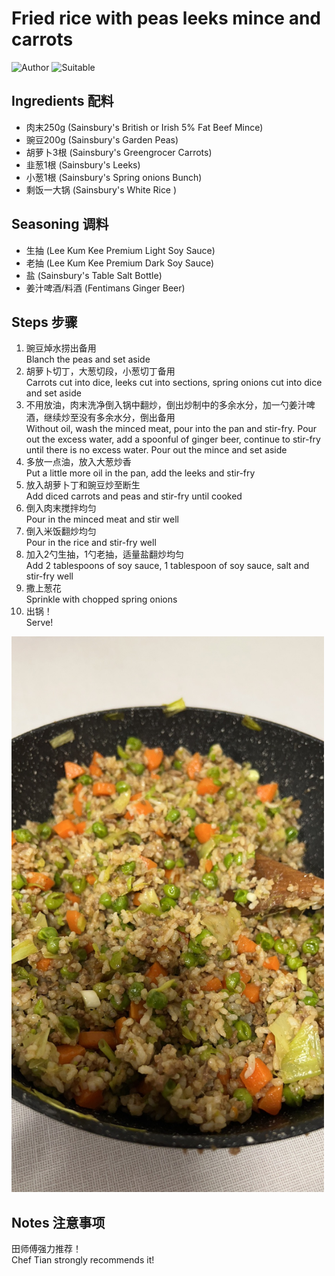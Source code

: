 # Fried rice with peas leeks mince and carrots

![Author](https://img.shields.io/badge/Author-Tian--zhaoxi-B4EEB4)
![Suitable](https://img.shields.io/badge/Suitable%20For-4%20People-brightgreen)
<!-- 上面这行是标记用量是几个人吃的，不清楚删掉也行，更改的话2%20中的2改成其他数字即可 -->

<!-- 下面标题仅供参考，可随意修改，标题层次也不是固定的，随便改 -->
## Ingredients 配料

- 肉末250g (Sainsbury's British or Irish 5% Fat Beef Mince)
- 豌豆200g (Sainsbury's Garden Peas)
- 胡萝卜3根 (Sainsbury's Greengrocer Carrots)
- 韭葱1根 (Sainsbury's Leeks)
- 小葱1根 (Sainsbury's Spring onions Bunch)
- 剩饭一大锅 (Sainsbury's White Rice <Leftover Version>)

## Seasoning 调料
- 生抽 (Lee Kum Kee Premium Light Soy Sauce)
- 老抽 (Lee Kum Kee Premium Dark Soy Sauce)
- 盐 (Sainsbury's Table Salt Bottle)
- 姜汁啤酒/料酒 (Fentimans Ginger Beer)


## Steps 步骤

1. 豌豆焯水捞出备用\
Blanch the peas and set aside
2. 胡萝卜切丁，大葱切段，小葱切丁备用\
Carrots cut into dice, leeks cut into sections, spring onions cut into dice and set aside
3. 不用放油，肉末洗净倒入锅中翻炒，倒出炒制中的多余水分，加一勺姜汁啤酒，继续炒至没有多余水分，倒出备用\
Without oil, wash the minced meat, pour into the pan and stir-fry. Pour out the excess water, add a spoonful of ginger beer, continue to stir-fry until there is no excess water. Pour out the mince and set aside
4. 多放一点油，放入大葱炒香\
Put a little more oil in the pan, add the leeks and stir-fry
5. 放入胡萝卜丁和豌豆炒至断生\
Add diced carrots and peas and stir-fry until cooked
6. 倒入肉末搅拌均匀\
Pour in the minced meat and stir well
7. 倒入米饭翻炒均匀\
Pour in the rice and stir-fry well
8. 加入2勺生抽，1勺老抽，适量盐翻炒均匀\
Add 2 tablespoons of soy sauce, 1 tablespoon of soy sauce, salt and stir-fry well
9. 撒上葱花\
Sprinkle with chopped spring onions
10. 出锅！\
Serve!



<!-- 添加图片时需将图片上传至imgs/dishes文件夹下，路径仿照以下修改即可，注意图片名不能有空格和特殊符号 -->
<div>
    <img src="../../imgs/dishes/Fried_rice_with_peas_leeks_mince_and_carrots.jpg" style="width:500px">
</div> 

## Notes 注意事项
    
田师傅强力推荐！\
Chef Tian strongly recommends it!
